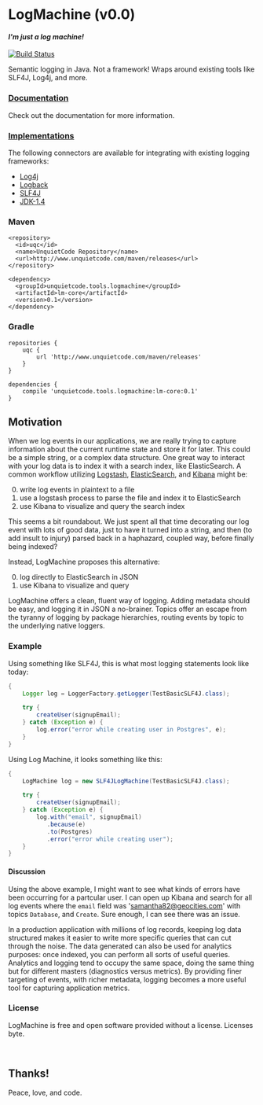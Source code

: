 # LogMachine (v0.0)
#### *I'm just a log machine!*

[![Build Status](https://travis-ci.org/UnquietCode/LogMachine.png?branch=master)](https://travis-ci.org/UnquietCode/LogMachine)

Semantic logging in Java. Not a framework!
Wraps around existing tools like SLF4J, Log4j, and more.

### [Documentation](http://unquietcode.github.io/LogMachine)
Check out the documentation for more information.

### [Implementations](https://github.com/UnquietCode/LogMachine/wiki/Implementations)
The following connectors are available for integrating with existing logging frameworks:

* [Log4j](https://github.com/UnquietCode/LogMachine/tree/master/lm-via-log4j)
* [Logback](https://github.com/UnquietCode/LogMachine/tree/master/lm-via-logback)
* [SLF4J](https://github.com/UnquietCode/LogMachine/tree/master/lm-via-slf4j)
* [JDK-1.4](https://github.com/UnquietCode/LogMachine/tree/master/lm-via-jdk14)


### Maven
```
<repository>
  <id>uqc</id>
  <name>UnquietCode Repository</name>
  <url>http://www.unquietcode.com/maven/releases</url>
</repository>

<dependency>
  <groupId>unquietcode.tools.logmachine</groupId>
  <artifactId>lm-core</artifactId>
  <version>0.1</version>
</dependency>  
```

### Gradle
```
repositories {
    uqc {
        url 'http://www.unquietcode.com/maven/releases'
    }
}

dependencies {
	compile 'unquietcode.tools.logmachine:lm-core:0.1'
}
```


## Motivation

When we log events in our applications, we are really trying to capture information about the current runtime state and store it for later. This could be a simple string, or a complex data structure. One great way to interact with your log data is to index it with a search index, like ElasticSearch. A common workflow utilizing [Logstash](http://logstash.net), [ElasticSearch](http://elasticsearch.org), and [Kibana](http://demo.kibana.org)
might be:

0. write log events in plaintext to a file
0. use a logstash process to parse the file and index it to ElasticSearch
0. use Kibana to visualize and query the search index

This seems a bit roundabout. We just spent all that time decorating
our log event with lots of good data, just to have it turned into
a string, and then (to add insult to injury) parsed back in a
haphazard, coupled way, before finally being indexed?

Instead, LogMachine proposes this alternative:

0. log directly to ElasticSearch in JSON
0. use Kibana to visualize and query

LogMachine offers a clean, fluent way of logging. Adding metadata should be easy, and logging it in JSON a no-brainer. Topics offer an escape from the tyranny of logging by package hierarchies, routing events by topic to the underlying native loggers.
 

### Example

Using something like SLF4J, this is what most logging statements
look like today:

```java
{
	Logger log = LoggerFactory.getLogger(TestBasicSLF4J.class);

	try {
		createUser(signupEmail);
	} catch (Exception e) {
		log.error("error while creating user in Postgres", e);
	}
}
```

Using Log Machine, it looks something like this:

```java
{
	LogMachine log = new SLF4JLogMachine(TestBasicSLF4J.class);

	try {
		createUser(signupEmail);
	} catch (Exception e) {
		log.with("email", signupEmail)
      	   .because(e)
		   .to(Postgres)
		   .error("error while creating user");
	}
}
```

#### Discussion
Using the above example, I might want to see what kinds of errors have been occurring for a partcular user. I can open up Kibana and search for all log events where the `email` field was 'samantha82@geocities.com' with topics `Database`, and `Create`. Sure enough, I can see there was an issue.

In a production application with millions of log records, keeping log data structured makes it easier to write more specific queries that can cut
through the noise. The data generated can also be used for analytics purposes: once indexed, you can perform all sorts of useful queries. Analytics and logging tend to occupy the same space, doing the same thing but for different masters (diagnostics versus metrics). By providing finer targeting of events, with richer metadata, logging becomes a more useful tool for capturing application metrics.


### License
LogMachine is free and open software provided without a license. Licenses byte.

  
&nbsp; 
&nbsp;   
  
## Thanks!

Peace, love, and code.